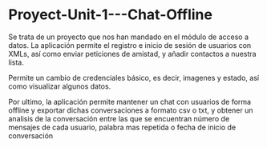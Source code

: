 # Proyect-Unit-1---Chat-Offline

Se trata de un proyecto que nos han mandado en el módulo de acceso a datos. La aplicación permite el registro e inicio de sesión de usuarios
con XMLs, así como enviar peticiones de amistad, y añadir contactos a nuestra lista. 

Permite un cambio de credenciales básico, es decir, imagenes y estado, así como visualizar algunos datos.

Por ultimo, la aplicación permite mantener un chat con usuarios de forma offline y exportar dichas conversaciones a formato csv o txt, y obtener un analisis de
la conversación entre las que se encuentran número de mensajes de cada usuario, palabra mas repetida o fecha de inicio de conversación
